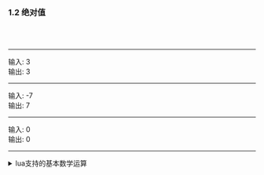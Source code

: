 
<h3 id = "title">
  1.2 绝对值
</h3>
</br>
</br>

---
<div id = "qqq">
  <div id = "q0i">输入: 3</div>
  <div id = "q0o">输出: 3</div>
</div>

---
<div id = "qqq">
  <div id = "q0i">输入: -7</div>
  <div id = "q0o">输出: 7</div>
</div>

---
<div id = "qqq">
  <div id = "q0i">输入: 0</div>
  <div id = "q0o">输出: 0</div>
</div>

---


<details>
<summary>lua支持的基本数学运算</summary>    
<table class="paleBlueRows">
  <tr><td>操作符</td><td>描述</td><td>示例</td></tr>
  <tr><td>==</td><td>等于</td><td> 1 == 2 (false)</td></tr>
  <tr><td>~=</td><td>不等于</td><td>1 ~= 2 (true)</td></tr>
  <tr><td><</td><td>小于</td><td>1 < 2 (true)</td></tr>
  <tr><td>></td><td>大于</td><td>1 > 2 (false)</td></tr>
  <tr><td><=</td><td>小于等于</td><td>1 <= 2 (true)</td></tr>
  <tr><td>>=</td><td>大于等于</td><td>1 >= 2 (false)</td></tr>
</table>
这没啥好说的吧...
注意小数(浮点数)是非精确比较即可. [浮点数比较精度问题](https://zhuanlan.zhihu.com/p/161971793)
</details>